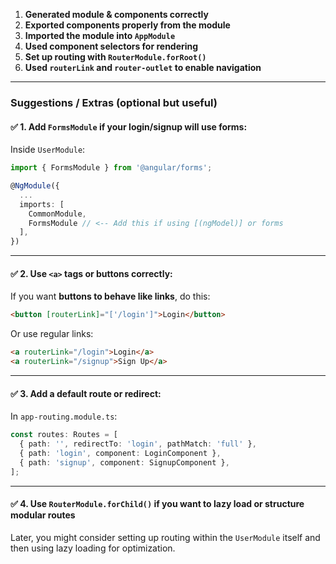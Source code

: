 1. **Generated module & components correctly**
2. **Exported components properly from the module**
3. **Imported the module into `AppModule`**
4. **Used component selectors for rendering**
5. **Set up routing with `RouterModule.forRoot()`**
6. **Used `routerLink` and `router-outlet` to enable navigation**

---

### Suggestions / Extras (optional but useful)

#### ✅ 1. Add `FormsModule` if your login/signup will use forms:
Inside `UserModule`:

```ts
import { FormsModule } from '@angular/forms';

@NgModule({
  ...
  imports: [
    CommonModule,
    FormsModule // <-- Add this if using [(ngModel)] or forms
  ],
})
```

---

#### ✅ 2. Use `<a>` tags or buttons correctly:
If you want **buttons to behave like links**, do this:

```html
<button [routerLink]="['/login']">Login</button>
```

Or use regular links:

```html
<a routerLink="/login">Login</a>
<a routerLink="/signup">Sign Up</a>
```

---

#### ✅ 3. Add a default route or redirect:
In `app-routing.module.ts`:

```ts
const routes: Routes = [
  { path: '', redirectTo: 'login', pathMatch: 'full' },
  { path: 'login', component: LoginComponent },
  { path: 'signup', component: SignupComponent },
];
```

---

#### ✅ 4. Use `RouterModule.forChild()` if you want to lazy load or structure modular routes

Later, you might consider setting up routing within the `UserModule` itself and then using lazy loading for optimization.